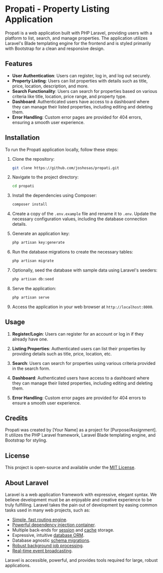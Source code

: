 # Propati - Property Listing Application

Propati is a web application built with PHP Laravel, providing users with a platform to list, search, and manage properties. The application utilizes Laravel's Blade templating engine for the frontend and is styled primarily with Bootstrap for a clean and responsive design.

## Features

-   **User Authentication**: Users can register, log in, and log out securely.
-   **Property Listing**: Users can list properties with details such as title, price, location, description, and more.
-   **Search Functionality**: Users can search for properties based on various criteria like title, location, price range, and property type.
-   **Dashboard**: Authenticated users have access to a dashboard where they can manage their listed properties, including editing and deleting them.
-   **Error Handling**: Custom error pages are provided for 404 errors, ensuring a smooth user experience.

## Installation

To run the Propati application locally, follow these steps:

1. Clone the repository:

    ```bash
    git clone https://github.com/joshosas/propati.git
    ```

2. Navigate to the project directory:

    ```bash
    cd propati
    ```

3. Install the dependencies using Composer:

    ```bash
    composer install
    ```

4. Create a copy of the `.env.example` file and rename it to `.env`. Update the necessary configuration values, including the database connection details.

5. Generate an application key:

    ```bash
    php artisan key:generate
    ```

6. Run the database migrations to create the necessary tables:

    ```bash
    php artisan migrate
    ```

7. Optionally, seed the database with sample data using Laravel's seeders:

    ```bash
    php artisan db:seed
    ```

8. Serve the application:

    ```bash
    php artisan serve
    ```

9. Access the application in your web browser at `http://localhost:8000`.

## Usage

1. **Register/Login**: Users can register for an account or log in if they already have one.

2. **Listing Properties**: Authenticated users can list their properties by providing details such as title, price, location, etc.

3. **Search**: Users can search for properties using various criteria provided in the search form.

4. **Dashboard**: Authenticated users have access to a dashboard where they can manage their listed properties, including editing and deleting them.

5. **Error Handling**: Custom error pages are provided for 404 errors to ensure a smooth user experience.

## Credits

Propati was created by [Your Name] as a project for [Purpose/Assignment]. It utilizes the PHP Laravel framework, Laravel Blade templating engine, and Bootstrap for styling.

## License

This project is open-source and available under the [MIT License](https://opensource.org/licenses/MIT).

## About Laravel

Laravel is a web application framework with expressive, elegant syntax. We believe development must be an enjoyable and creative experience to be truly fulfilling. Laravel takes the pain out of development by easing common tasks used in many web projects, such as:

-   [Simple, fast routing engine](https://laravel.com/docs/routing).
-   [Powerful dependency injection container](https://laravel.com/docs/container).
-   Multiple back-ends for [session](https://laravel.com/docs/session) and [cache](https://laravel.com/docs/cache) storage.
-   Expressive, intuitive [database ORM](https://laravel.com/docs/eloquent).
-   Database agnostic [schema migrations](https://laravel.com/docs/migrations).
-   [Robust background job processing](https://laravel.com/docs/queues).
-   [Real-time event broadcasting](https://laravel.com/docs/broadcasting).

Laravel is accessible, powerful, and provides tools required for large, robust applications.
